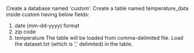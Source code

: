 Create a database named 'custom'.
Create a table named temperature_data inside custom having below fields:
1. date (mm-dd-yyyy) format
2. zip code
3. temperature
The table will be loaded from comma-delimited file.
Load the dataset.txt (which is ',' delimited) in the table.
